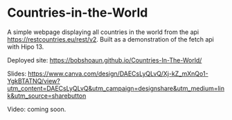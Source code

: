 # Countries-in-the-World
A simple webpage displaying all countries in the world from the api https://restcountries.eu/rest/v2. Built as a demonstration of the fetch api with Hipo 13.

Deployed site: https://bobshoaun.github.io/Countries-In-The-World/

Slides: https://www.canva.com/design/DAECsLyQLvQ/Xj-kZ_mXnQo1-YgkBTATNQ/view?utm_content=DAECsLyQLvQ&utm_campaign=designshare&utm_medium=link&utm_source=sharebutton

Video: coming soon.
